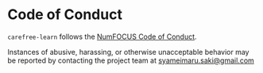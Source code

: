 # Code of Conduct

`carefree-learn` follows the [NumFOCUS Code of Conduct](https://numfocus.org/code-of-conduct).

Instances of abusive, harassing, or otherwise unacceptable behavior may be reported by contacting the project team at syameimaru.saki@gmail.com
